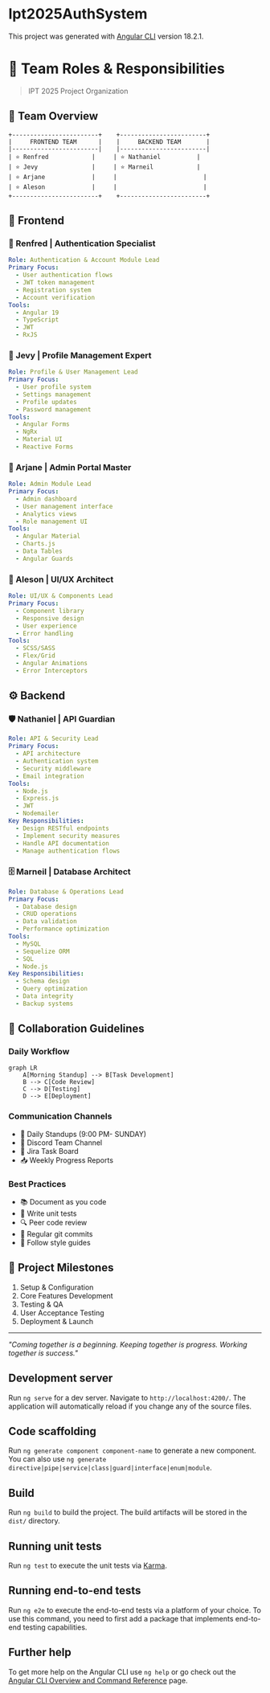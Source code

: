 # Ipt2025AuthSystem
This project was generated with [Angular CLI](https://github.com/angular/angular-cli) version 18.2.1.

# 🚀 Team Roles & Responsibilities
> IPT 2025 Project Organization

## 👥 Team Overview

```ascii
+------------------------+    +------------------------+
|     FRONTEND TEAM      |    |     BACKEND TEAM       |
|------------------------|    |------------------------|
| ⭐ Renfred            |     | ⭐ Nathaniel          |
| ⭐ Jevy               |     | ⭐ Marneil            |
| ⭐ Arjane             |     |                        |
| ⭐ Aleson             |     |                        |
+------------------------+    +------------------------+
```

## 🎨 Frontend 

### 🔐 Renfred | Authentication Specialist
```yaml
Role: Authentication & Account Module Lead
Primary Focus:
  - User authentication flows
  - JWT token management
  - Registration system
  - Account verification
Tools:
  - Angular 19
  - TypeScript
  - JWT
  - RxJS
```

### 👤 Jevy | Profile Management Expert
```yaml
Role: Profile & User Management Lead
Primary Focus:
  - User profile system
  - Settings management
  - Profile updates
  - Password management
Tools:
  - Angular Forms
  - NgRx
  - Material UI
  - Reactive Forms
```

### 👑 Arjane | Admin Portal Master
```yaml
Role: Admin Module Lead
Primary Focus:
  - Admin dashboard
  - User management interface
  - Analytics views
  - Role management UI
Tools:
  - Angular Material
  - Charts.js
  - Data Tables
  - Angular Guards
```

### 🎯 Aleson | UI/UX Architect
```yaml
Role: UI/UX & Components Lead
Primary Focus:
  - Component library
  - Responsive design
  - User experience
  - Error handling
Tools:
  - SCSS/SASS
  - Flex/Grid
  - Angular Animations
  - Error Interceptors
```

## ⚙️ Backend 

### 🛡️ Nathaniel | API Guardian
```yaml
Role: API & Security Lead
Primary Focus:
  - API architecture
  - Authentication system
  - Security middleware
  - Email integration
Tools:
  - Node.js
  - Express.js
  - JWT
  - Nodemailer
Key Responsibilities:
  - Design RESTful endpoints
  - Implement security measures
  - Handle API documentation
  - Manage authentication flows
```

### 🗄️ Marneil | Database Architect
```yaml
Role: Database & Operations Lead
Primary Focus:
  - Database design
  - CRUD operations
  - Data validation
  - Performance optimization
Tools:
  - MySQL
  - Sequelize ORM
  - SQL
  - Node.js
Key Responsibilities:
  - Schema design
  - Query optimization
  - Data integrity
  - Backup systems
```

## 🤝 Collaboration Guidelines

### Daily Workflow
```mermaid
graph LR
    A[Morning Standup] --> B[Task Development]
    B --> C[Code Review]
    C --> D[Testing]
    D --> E[Deployment]
```

### Communication Channels
- 📢 Daily Standups (9:00 PM- SUNDAY)
- 💬 Discord Team Channel
- 📝 Jira Task Board
- 📥 Weekly Progress Reports

### Best Practices
- 📚 Document as you code
- 🧪 Write unit tests
- 🔍 Peer code review
- 🔄 Regular git commits
- 🎯 Follow style guides


## 🚀 Project Milestones
1. Setup & Configuration
2. Core Features Development
3. Testing & QA
4. User Acceptance Testing
5. Deployment & Launch

---
*"Coming together is a beginning. Keeping together is progress. Working together is success."*


























## Development server

Run `ng serve` for a dev server. Navigate to `http://localhost:4200/`. The application will automatically reload if you change any of the source files.

## Code scaffolding

Run `ng generate component component-name` to generate a new component. You can also use `ng generate directive|pipe|service|class|guard|interface|enum|module`.

## Build

Run `ng build` to build the project. The build artifacts will be stored in the `dist/` directory.

## Running unit tests

Run `ng test` to execute the unit tests via [Karma](https://karma-runner.github.io).

## Running end-to-end tests

Run `ng e2e` to execute the end-to-end tests via a platform of your choice. To use this command, you need to first add a package that implements end-to-end testing capabilities.

## Further help

To get more help on the Angular CLI use `ng help` or go check out the [Angular CLI Overview and Command Reference](https://angular.dev/tools/cli) page.
